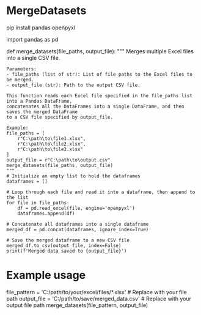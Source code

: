 # MergeDatasets

pip install pandas openpyxl

import pandas as pd

def merge_datasets(file_paths, output_file):
    """
    Merges multiple Excel files into a single CSV file.

    Parameters:
    - file_paths (list of str): List of file paths to the Excel files to be merged.
    - output_file (str): Path to the output CSV file.

    This function reads each Excel file specified in the file_paths list into a Pandas DataFrame,
    concatenates all the DataFrames into a single DataFrame, and then saves the merged DataFrame 
    to a CSV file specified by output_file.

    Example:
    file_paths = [
        r"C:\path\to\file1.xlsx",
        r"C:\path\to\file2.xlsx",
        r"C:\path\to\file3.xlsx"
    ]
    output_file = r"C:\path\to\output.csv"
    merge_datasets(file_paths, output_file)
    """
    # Initialize an empty list to hold the dataframes
    dataframes = []
    
    # Loop through each file and read it into a dataframe, then append to the list
    for file in file_paths:
        df = pd.read_excel(file, engine='openpyxl')
        dataframes.append(df)
    
    # Concatenate all dataframes into a single dataframe
    merged_df = pd.concat(dataframes, ignore_index=True)
    
    # Save the merged dataframe to a new CSV file
    merged_df.to_csv(output_file, index=False)
    print(f'Merged data saved to {output_file}')

# Example usage
file_pattern = 'C:/path/to/your/excel/files/*.xlsx'  # Replace with your file path
output_file = 'C:/path/to/save/merged_data.csv'  # Replace with your output file path
merge_datasets(file_pattern, output_file)
